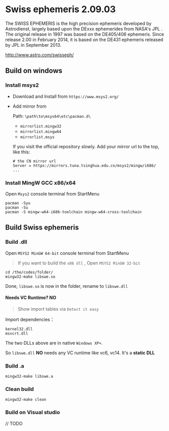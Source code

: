 # Swiss ephemeris 2.09.03
The SWISS EPHEMERIS is the high precision ephemeris developed by Astrodienst, largely based upon the DExxx ephemerides from NASA's JPL . The original release in 1997 was based on the DE405/406 ephemeris. Since release 2.00 in February 2014, it is based on the DE431 ephemeris released by JPL in September 2013.

http://www.astro.com/swisseph/


## Build on windows
### Install msys2
- Download and Install from `https://www.msys2.org/`
- Add mirror from

	Path: `\path\to\msys64\etc\pacman.d\`
	- `mirrorlist.mingw32`
	- `mirrorlist.mingw64`
	- `mirrorlist.msys`

	If you visit the official repository slowly.
	Add your mirror url to the top, like this:
	```
	# the CN mirror url
	Server = https://mirrors.tuna.tsinghua.edu.cn/msys2/mingw/i686/
	...
	```


### Install MingW GCC x86/x64

Open `Msys2` console terminal from StartMenu

```
pacman -Syu
pacman -Su
pacman -S mingw-w64-i686-toolchain mingw-w64-cross-toolchain
```

## Build Swiss ephemeris

### Build .dll

Open `MSYS2 MinGW 64-bit` console terminal from StartMenu

> If you want to build the `x86 dll` , Open `MSYS2 MinGW 32-bit`

```
cd /the/codes/folder/
mingw32-make libswe.so
```

Done, `libswe.so` is now in the folder, rename to `libswe.dll`

#### Needs VC Runtime? NO

> Show import tables via `Detect it easy`

Import dependencies：
```
kernel32.dll
msvcrt.dll
```
The two DLLs above are in native `Windows XP+`.

So `libswe.dll` **NO** needs any VC runtime like vc6, vc14. It's a **static DLL**

### Build .a

```
mingw32-make libswe.a
```

### Clean build

```
mingw32-make clean
```

### Build on Visual studio

// TODO